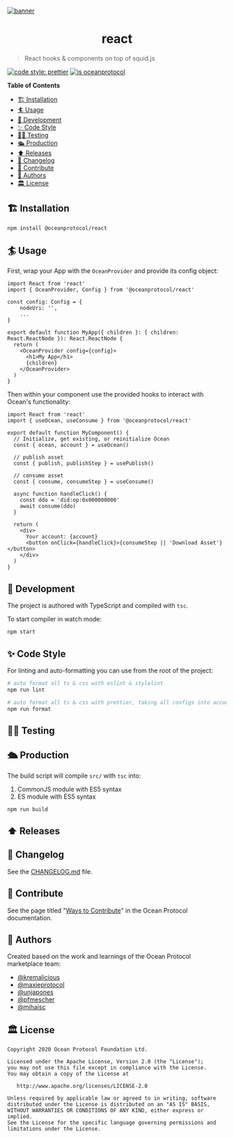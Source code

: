 [![banner](https://raw.githubusercontent.com/oceanprotocol/art/master/github/repo-banner%402x.png)](https://oceanprotocol.com)

<h1 align="center">react</h1>

> React hooks & components on top of squid.js

[![code style: prettier](https://img.shields.io/badge/code_style-prettier-7b1173.svg?style=flat-square)](https://github.com/prettier/prettier)
[![js oceanprotocol](https://img.shields.io/badge/js-oceanprotocol-7b1173.svg)](https://github.com/oceanprotocol/eslint-config-oceanprotocol)

**Table of Contents**

- [🏗 Installation](#-installation)
- [🏄 Usage](#-usage)
- [🦑 Development](#-development)
- [✨ Code Style](#-code-style)
- [👩‍🔬 Testing](#-testing)
- [🛳 Production](#-production)
- [⬆️ Releases](#️-releases)
- [📜 Changelog](#-changelog)
- [🎁 Contribute](#-contribute)
- [🧜 Authors](#-authors)
- [🏛 License](#-license)

## 🏗 Installation

```bash
npm install @oceanprotocol/react
```

## 🏄 Usage

First, wrap your App with the `OceanProvider` and provide its config object:

```tsx
import React from 'react'
import { OceanProvider, Config } from '@oceanprotocol/react'

const config: Config = {
    nodeUri: '',
    ...
}

export default function MyApp({ children }: { children: React.ReactNode }): React.ReactNode {
  return (
    <OceanProvider config={config}>
      <h1>My App</h1>
      {children}
    </OceanProvider>
  )
}
```

Then within your component use the provided hooks to interact with Ocean's functionality:

```tsx
import React from 'react'
import { useOcean, useConsume } from '@oceanprotocol/react'

export default function MyComponent() {
  // Initialize, get existing, or reinitialize Ocean
  const { ocean, account } = useOcean()

  // publish asset
  const { publish, publishStep } = usePublish()

  // consume asset
  const { consume, consumeStep } = useConsume()

  async function handleClick() {
    const ddo = 'did:op:0x000000000'
    await consume(ddo)
  }

  return (
    <div>
      Your account: {account}
      <button onClick={handleClick}>{consumeStep || 'Download Asset'}</button>
    </div>
  )
}
```

## 🦑 Development

The project is authored with TypeScript and compiled with `tsc`.

To start compiler in watch mode:

```bash
npm start
```

## ✨ Code Style

For linting and auto-formatting you can use from the root of the project:

```bash
# auto format all ts & css with eslint & stylelint
npm run lint

# auto format all ts & css with prettier, taking all configs into account
npm run format
```

## 👩‍🔬 Testing

## 🛳 Production

The build script will compile `src/` with `tsc` into:

1. CommonJS module with ES5 syntax
2. ES module with ES5 syntax

```bash
npm run build
```

## ⬆️ Releases

## 📜 Changelog

See the [CHANGELOG.md](./CHANGELOG.md) file.

## 🎁 Contribute

See the page titled "[Ways to Contribute](https://docs.oceanprotocol.com/concepts/contributing/)" in the Ocean Protocol documentation.

## 🧜 Authors

Created based on the work and learnings of the Ocean Protocol marketplace team:

- [@kremalicious](https://github.com/kremalicious)
- [@maxieprotocol](https://github.com/maxieprotocol)
- [@unjapones](https://github.com/unjapones)
- [@pfmescher](https://github.com/pfmescher)
- [@mihaisc](https://github.com/mihaisc)

## 🏛 License

```text
Copyright 2020 Ocean Protocol Foundation Ltd.

Licensed under the Apache License, Version 2.0 (the "License");
you may not use this file except in compliance with the License.
You may obtain a copy of the License at

   http://www.apache.org/licenses/LICENSE-2.0

Unless required by applicable law or agreed to in writing, software
distributed under the License is distributed on an "AS IS" BASIS,
WITHOUT WARRANTIES OR CONDITIONS OF ANY KIND, either express or implied.
See the License for the specific language governing permissions and
limitations under the License.
```
